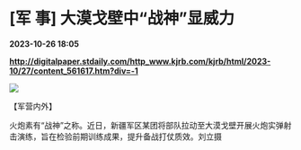 # [军 事] 大漠戈壁中“战神”显威力

**2023-10-26 18:05**

**http://digitalpaper.stdaily.com/http_www.kjrb.com/kjrb/html/2023-10/27/content_561617.htm?div=-1**

![](http://digitalpaper.stdaily.com/http_www.kjrb.com/kjrb/images/2023-10/27/06/3507257_wangjj_1698303381275_b.jpg)

【军营内外】

 火炮素有“战神”之称。近日，新疆军区某团将部队拉动至大漠戈壁开展火炮实弹射击演练，旨在检验前期训练成果，提升备战打仗质效。刘立摄